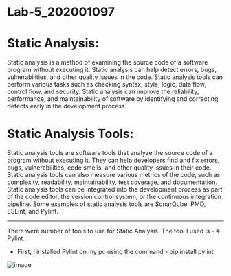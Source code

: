 # Lab-5_202001097

# Static Analysis:

Static analysis is a method of examining the source code of a software program without
executing it. Static analysis can help detect errors, bugs, vulnerabilities, and other quality issues
in the code. Static analysis tools can perform various tasks such as checking syntax, style,
logic, data flow, control flow, and security. Static analysis can improve the reliability,
performance, and maintainability of software by identifying and correcting defects early in the
development process.

# Static Analysis Tools:

Static analysis tools are software tools that analyze the source code of a program without
executing it. They can help developers find and fix errors, bugs, vulnerabilities, code smells, and
other quality issues in their code. Static analysis tools can also measure various metrics of the
code, such as complexity, readability, maintainability, test coverage, and documentation. Static
analysis tools can be integrated into the development process as part of the code editor, the
version control system, or the continuous integration pipeline. Some examples of static analysis
tools are SonarQube, PMD, ESLint, and Pylint.

------------------------------------------------------------------------------------------------------------------------------------------------------

There were number of tools to use for Static Analysis.
The tool I used is - # Pylint.

* First, I installed Pylint on my pc using the command - pip install pylint

![image](https://user-images.githubusercontent.com/123479469/225270372-9142c41e-91f6-4a90-aa15-957f09de4b33.png)





